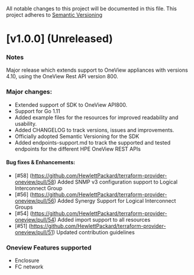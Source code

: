 All notable changes to this project will be documented in this file.
This project adheres to [Semantic Versioning](http://semver.org/spec/v2.0.0.html)

# [v1.0.0] (Unreleased)
### Notes
  Major release which extends support to OneView appliances with versions 4.10, using the OneView Rest API version 800.

### Major changes:
- Extended support of SDK to OneView API800.
- Support for Go 1.11  
- Added example files for the resources for improved readability and usability.
- Added CHANGELOG to track versions, issues and improvements.
- Officially adopted Semantic Versioning for the SDK
- Added endpoints-support.md to track the supported and tested endpoints for the different HPE OneView REST APIs

#### Bug fixes & Enhancements:
- [#58] (https://github.com/HewlettPackard/terraform-provider-oneview/pull/58) Added SNMP v3 configuration support to Logical Interconnect Group
- [#56] (https://github.com/HewlettPackard/terraform-provider-oneview/pull/56) Added Synergy Support for Logical Interconnect Groups
- [#54] (https://github.com/HewlettPackard/terraform-provider-oneview/pull/54) Added import support to all resources
- [#51] (https://github.com/HewlettPackard/terraform-provider-oneview/pull/51) Updated contribution guidelines

### Oneview Features supported
- Enclosure    
- FC network       
